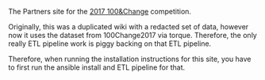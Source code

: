 The Partners site for the [2017 100&Change](../100Change2017/) competition.

Originally, this was a duplicated wiki with a redacted set of data, however
now it uses the dataset from 100Change2017 via torque.  Therefore, the only
really ETL pipeline work is piggy backing on that ETL pipeline.

Therefore, when running the installation instructions for this site,
you have to first run the ansible install and ETL pipeline for that.
